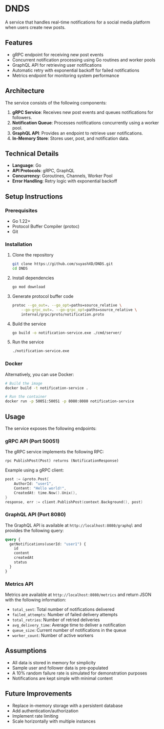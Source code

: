 # DNDS

A service that handles real-time notifications for a social media platform when users create new posts.

## Features

- gRPC endpoint for receiving new post events
- Concurrent notification processing using Go routines and worker pools
- GraphQL API for retrieving user notifications
- Automatic retry with exponential backoff for failed notifications
- Metrics endpoint for monitoring system performance

## Architecture

The service consists of the following components:

1. **gRPC Service**: Receives new post events and queues notifications for followers.
2. **Notification Queue**: Processes notifications concurrently using a worker pool.
3. **GraphQL API**: Provides an endpoint to retrieve user notifications.
4. **In-Memory Store**: Stores user, post, and notification data.

## Technical Details

- **Language**: Go
- **API Protocols**: gRPC, GraphQL
- **Concurrency**: Goroutines, Channels, Worker Pool
- **Error Handling**: Retry logic with exponential backoff

## Setup Instructions

### Prerequisites

- Go 1.22+ 
- Protocol Buffer Compiler (protoc)
- Git

### Installation

1. Clone the repository
   ```bash
   git clone https://github.com/suyashXD/DNDS.git
   cd DNDS
   ```

2. Install dependencies
   ```bash
   go mod download
   ```

3. Generate protocol buffer code
   ```bash
   protoc --go_out=. --go_opt=paths=source_relative \
       --go-grpc_out=. --go-grpc_opt=paths=source_relative \
       internal/grpc/proto/notification.proto
   ```

4. Build the service
   ```bash
   go build -o notification-service.exe ./cmd/server/
   ```

5. Run the service
   ```bash
   ./notification-service.exe
   ```

### Docker

Alternatively, you can use Docker:

```bash
# Build the image
docker build -t notification-service .

# Run the container
docker run -p 50051:50051 -p 8080:8080 notification-service
```

## Usage

The service exposes the following endpoints:

### gRPC API (Port 50051)

The gRPC service implements the following RPC:

```protobuf
rpc PublishPost(Post) returns (NotificationResponse)
```

Example using a gRPC client:

```go
post := &proto.Post{
    AuthorId: "user1",
    Content: "Hello world!",
    CreatedAt: time.Now().Unix(),
}
response, err := client.PublishPost(context.Background(), post)
```

### GraphQL API (Port 8080)

The GraphQL API is available at `http://localhost:8080/graphql` and provides the following query:

```graphql
query {
  getNotifications(userId: "user1") {
    id
    content
    createdAt
    status
  }
}
```

### Metrics API

Metrics are available at `http://localhost:8080/metrics` and return JSON with the following information:

- `total_sent`: Total number of notifications delivered
- `failed_attempts`: Number of failed delivery attempts
- `total_retries`: Number of retried deliveries
- `avg_delivery_time`: Average time to deliver a notification
- `queue_size`: Current number of notifications in the queue
- `worker_count`: Number of active workers

## Assumptions

- All data is stored in memory for simplicity
- Sample user and follower data is pre-populated
- A 10% random failure rate is simulated for demonstration purposes
- Notifications are kept simple with minimal content

## Future Improvements

- Replace in-memory storage with a persistent database
- Add authentication/authorization
- Implement rate limiting
- Scale horizontally with multiple instances